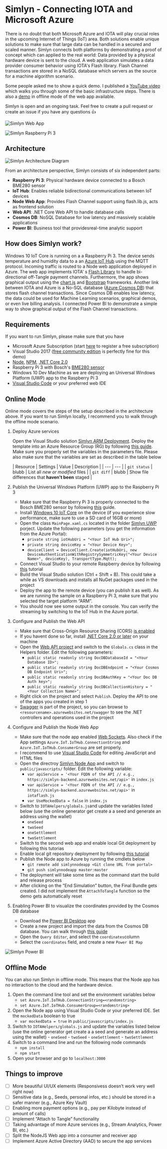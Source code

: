 # Simlyn - Connecting IOTA and Microsoft Azure

There is no doubt that both Microsoft Azure and IOTA will play crucial roles in the upcoming Internet of Things (IoT) area. Both solutions enable unique solutions to make sure that large data can be handled in a secured and scaled manner. Simlyn connects both platforms by demonstrating a proof of concept which can applied to the real world: Data provided by a physical hardware device is sent to the cloud. A web application simulates a data provider consumer behavior using IOTA's Flash library. Flash Channel transactions are stored in a NoSQL database which servers as the source for a machine algorithm scenario.

Some people asked me to show a quick demo. I published a [YouTube video](https://youtu.be/DZvTg52JB04) which walks you through some of the basic infrastructure steps. There is also a [demo](https://iotawsflashpoc.azurewebsites.net/) in offline mode of the web app available.

Simlyn is open and an ongoing task. Feel free to create a pull request or create an issue if you have any questions :thumbsup:

![Simlyn Web App](https://raw.githubusercontent.com/chris-to-pher/Simlyn/master/Screenshots/Simlyn_WebApp%20-%20New.JPG)

![Simlyn Raspberry Pi 3](https://raw.githubusercontent.com/chris-to-pher/Simlyn/master/Screenshots/Simlyn%20Raspberry%20Pi.JPG)

## Architecture

![Simlyn Architecture Diagram](https://raw.githubusercontent.com/chris-to-pher/Simlyn/master/Screenshots/Simlyn_Architecture.jpg)

From an architecture perspective, Simlyn consists of six independent parts:

- **Raspberry Pi 3**: Physical hardware device connected to a Bosch BME280 sensor
- **IoT Hub**: Enables reliable bidirectional communications between IoT devices
- **Node Web App**: Provides Flash Channel support using flash.lib.js, acts as frontend solution
- **Web API**: .NET Core Web API to handle database calls
- **Cosmos DB**: NoSQL Database for low latency and massively scalable applications
- **Power BI**: Business tool that providesreal-time analytic support

## How does Simlyn work?
Windows 10 IoT Core is running on a a Raspberry Pi 3. The device sends temperature and humidity data to a an [Azure IoT Hub](https://azure.microsoft.com/en-us/services/iot-hub/) using the MQTT protocol. Incoming traffic is routed to a Node web application deployed in Azure. The web app implements IOTA' s [Flash Library](https://github.com/iotaledger/iota.flash.js) to handle bi-directional off-Tangle payment channels. Furthermore, the app shows graphical output using the [chart.js](https://github.com/chartjs) and [Bootstrap](https://github.com/twbs/bootstrap) frameworks. Another link between IOTA and Azure is a No-SQL database ([Azure Cosmos DB](https://azure.microsoft.com/en-us/services/cosmos-db/)) that stores flash channel transactions. Since Cosmos DB enables low latency, the data could be used for Machine Learning scenarios, graphical demos, or even live billing analysis. I connected Power BI to demonstrate a simple way to show graphical output of the Flash Channel transactions.

## Requirements
If you want to run Simlyn, please make sure that you have

-	Microsoft Azure Subscription (start [here](https://azure.microsoft.com/en-us/free/) to register a free subscription)
-	Visual Studio 2017 ([free community edition](https://www.visualstudio.com/downloads/) is perfectly fine for this demo)
-	[Node](https://nodejs.org/en/), [NPM](https://www.npmjs.com/get-npm), [.NET Core 2.0](https://www.microsoft.com/net/download/windows)
-	Raspberry Pi 3 with Bosch's [BME280 sensor](https://www.adafruit.com/product/2652) 
-   Windows 10 Dev Machine as we are deploying an Universal Windows Platform (UWP) app to the Raspberry Pi 3
-   [Visual Studio Code](https://code.visualstudio.com/download) or your preferred web IDE

## Online Mode
Online mode covers the steps of the setup described in the architecture above. If you want to run Simlyn locally, I recommend you to walk through the offline mode scenario.

1.	Deploy Azure services

    Open the Visual Studio solution [Simlyn ARM Deployment](https://github.com/chris-to-pher/Simlyn/tree/master/Simlyn%20ARM%20Deployment). Deploy the template into an Azure Resource Group (RG) by following [this guide](https://docs.microsoft.com/en-us/azure/azure-resource-manager/vs-azure-tools-resource-groups-deployment-projects-create-deploy#deploy-the-resource-group-project-to-azure). Make sure you properly set the variables in the parameters file. Please also make sure that the variables are set as described in the table below
    
    | Resource | Settings | Value | Description |
    | --- | --- |
    | `git status` | blubb | List all *new or modified* files |
    | `git diff` | blubb | Show file differences that **haven't been** staged |

2.	Publish the Universal Windows Platform (UWP) app to the Raspberry Pi 3

    - Make sure that the Raspberry Pi 3 is properly connected to the Bosch BME280 sensor by following [this](https://www.raspberrypi-spy.co.uk/2016/07/using-bme280-i2c-temperature-pressure-sensor-in-python/) guide.
    -	Install [Windows 10 IoT Core](https://docs.microsoft.com/en-us/windows/iot-core/connect-your-device/iotdashboard) on the device (if you experience slow performance, make sure to use a SD card of 16GB or more)
    - Open the class `MainPage.xaml.cs` located in the folder [Simlyn UWP](https://github.com/chris-to-pher/Simlyn/tree/master/Simlyn%20UWP) porject. Update the following parameters (you get the information from the Azure Portal):
        - `private string iotHubUri = "<Your IoT Hub Uri>";`
        - `private string deviceKey = "<Your Device Key>";`
        - `deviceClient = DeviceClient.Create(iotHubUri, new DeviceAuthenticationWithRegistrySymmetricKey("<Your Device Name>", deviceKey), TransportType.Mqtt);`
    - Connect Visual Studio to your remote Raspberry device by following [this](https://docs.microsoft.com/en-us/windows/iot-core/develop-your-app/appdeployment) tutorial
    - Build the Visual Studio solution (Ctrl + Shift + B). This could take a while as VS downloads and installs all NuGet packages used in the project
    - Deploy the app to the remote device (you can publish it as well). As we are running the sample on a Raspberry Pi 3, make sure that you selected the target platform “ARM”.
    - You should now see some output in the console. You can verify the streaming by switching to the IoT Hub in the Azure portal.

3. Configure and Publish the Web API

    - Make sure that Cross-Origin Resource Sharing (CORS) [is enabled](https://docs.microsoft.com/en-us/rest/api/storageservices/cross-origin-resource-sharing--cors--support-for-the-azure-storage-services)
	- If you havent done so far, install [.NET Core 2.0 or later](https://www.microsoft.com/net/download/windows) on your machine
    - Open the [Web API project](https://github.com/chris-to-pher/Simlyn/tree/master/Simlyn%20Web%20API) and switch to the `Globals.cs` class in the Helpers folder. Edit the following parameters:
        - `public static readonly string DocDBDatabaseId = "<Your Database ID>";`
        - `public static readonly string DocDBEndpoint = "<Your Cosmos DB Endpoint Uri>";`
        - `public static readonly string DocDBAuthKey = "<Your Doc DB Auth key>";`
        - `public static readonly string DocDBCollectionHistory = "<Your Collection Name>";`
    - Right click on the project and select `Publish`. Deploy the API to one of the apps you created in step 1
    - [Swagger](https://swagger.io/) is part of the project, so you can browse to `<resourcename>.azurewebsites.net/swagger` to see the .NET controllers and operations used in the project
   
4.	Configure and Publish the Node Web App

    - Make sure that the node app enabled [Web Sockets](https://azure.microsoft.com/en-us/blog/introduction-to-websockets-on-windows-azure-web-sites/). Also check if the App settings `Azure.IoT.IoTHub.ConnectionString` and `Azure.IoT.IoTHub.ConsumerGroup` are set properly.
	- I recommend to use [Visual Studio Code](https://code.visualstudio.com/) for editing JavaScript and HTML files
    - Open the directroy [Simlyn Node App](https://blaaah.de) and switch to `public/javascripts/` folder. Edit the following variable: 
        - `var apiService = '<Your FQDN of the API // e.g., https://simlyn-backend.azurewebsites.net/api>'` in `index.js`
		- `var apiService = '<Your FQDN of the API // e.g., https://simlyn-backend.azurewebsites.net/api>'` in `iotaflash.js`
		- `var UseMockedData = false` in `index.js`
	- Switch to `IOTAHelpers/globals.js`and update the variables listed below  (use the online generator get create a a seed and generate an address using the wallet)
		- `oneSeed`
		- `twoSeed`
		- `oneSettlement`
		- `twoSettlement`
    - Switch to the second web app and enable local Git deployment by following this tutorias
	- Enable local git repository deployment by following [this tutorial](https://docs.microsoft.com/en-us/azure/app-service/app-service-deploy-local-git)
    - Publish the Node app to Azure by running the cmdlets below
        - `git remote add simlynnodeapp <Git clone URL from portal>`
        - `git push simlynnodeapp master:master`
    - The deployment will take some time as the command start the build and release process
    - After clicking on the “End Simulation” button, the Final Bundle gets created. I did not implement the `AttachToTangle` function so the demo gets automatically reset
    
4. Enabling Power BI to visualize the coordinates provided by the Cosmos DB database

    - Download the [Power BI Desktop](https://powerbi.microsoft.com/de-de/desktop/) app
    - Create a new project and import the data from the Cosmos DB database. You can walk through [this guide](https://docs.microsoft.com/en-us/azure/cosmos-db/powerbi-visualize)
    - Open the `Query Editor`, and select the `coordinates`column
    - Select the `coordinates` field, and create a new `Power BI Map`

![Simlyn Power BI](https://raw.githubusercontent.com/chris-to-pher/Simlyn/master/Screenshots/Simlyn_PowerBi.JPG)

## Offline Mode
You can also run Simlyn in offline mode. This means that the Node app has no interaction to the cloud and the hardware device.

1. Open the command line tool and set the environment variables below
    - `set Azure.IoT.IoTHub.ConnectionString=<randomstring>`
    - `set Azure.IoT.IoTHub.ConsumerGroup=<randomstring>`
2. Open the Node app using Visual Studio Code or your preferred IDE. Set the `mockedData` boolean to true 
    - `var mockedData = true` in `public/javascripts/index.js`
3.  Switch to `IOTAHelpers/globals.js` and update the variables listed below (use the online generator get create a a seed and generate an address using the wallet)
		- `oneSeed`
		- `twoSeed`
		- `oneSettlement`
		- `twoSettlement`
3. Switch to a command line and run the following node commands
    - `npm install`
    - `npm start`
4. Open your browser and go to `localhost:3000`

## Things to improve
- [ ] More beautiful UI/UX elements (Responsivess doesn’t work very well right now)
- [ ] Sensitive data (e.g., Seeds, personal infos, etc.) should be stored in a safer manner (e.g., Azure Key Vault)
- [ ] Enabling more payment options (e.g., pay per Kilobyte instead of amount of calls)
- [ ] Implement “Attach to Tangle” functionality
- [ ] Taking advantage of more Azure services (e.g., Stream Analytics, Power BI, etc.)
- [ ] Split the NodeJS Web app into a consumer and receiver app
- [ ] Implement Azure Active Directory (AAD) to secure the app services
